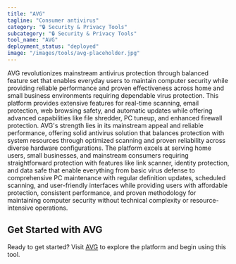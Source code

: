 ```yaml
---
title: "AVG"
tagline: "Consumer antivirus"
category: "🔒 Security & Privacy Tools"
subcategory: "🔒 Security & Privacy Tools"
tool_name: "AVG"
deployment_status: "deployed"
image: "/images/tools/avg-placeholder.jpg"
---
```

AVG revolutionizes mainstream antivirus protection through balanced feature set that enables everyday users to maintain computer security while providing reliable performance and proven effectiveness across home and small business environments requiring dependable virus protection. This platform provides extensive features for real-time scanning, email protection, web browsing safety, and automatic updates while offering advanced capabilities like file shredder, PC tuneup, and enhanced firewall protection. AVG's strength lies in its mainstream appeal and reliable performance, offering solid antivirus solution that balances protection with system resources through optimized scanning and proven reliability across diverse hardware configurations. The platform excels at serving home users, small businesses, and mainstream consumers requiring straightforward protection with features like link scanner, identity protection, and data safe that enable everything from basic virus defense to comprehensive PC maintenance with regular definition updates, scheduled scanning, and user-friendly interfaces while providing users with affordable protection, consistent performance, and proven methodology for maintaining computer security without technical complexity or resource-intensive operations.
## Get Started with AVG

Ready to get started? Visit [AVG](https://avg.com) to explore the platform and begin using this tool.
